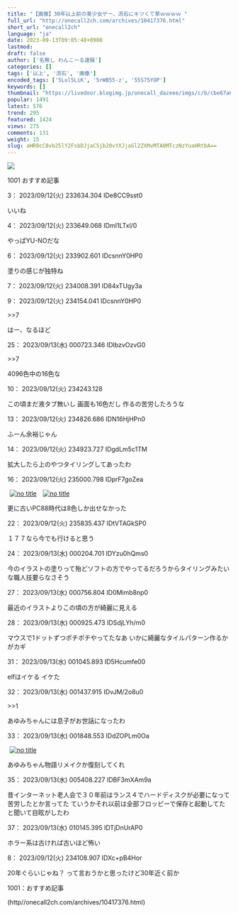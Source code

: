 ```yaml
---
title: "【画像】30年以上前の美少女ゲー、流石にキツくて草ｗｗｗｗ "
full_url: "http://onecall2ch.com/archives/10417376.html"
short_url: "onecall2ch"
language: "ja"
date: 2023-09-13T09:05:48+0900
lastmod: 
draft: false
author: ['名無し わんこーる速報']
categories: []
tags: ['以上', '流石', '画像']
encoded_tags: ['5Lul5LiK', '5rWB55-z', '55S75YOP']
keywords: []
thumbnail: "https://livedoor.blogimg.jp/onecall_dazeee/imgs/c/b/cbe67a6a-s.jpg"
popular: 1491
latest: 576
trend: 295
featured: 1424
views: 275
comments: 131
weight: 15
slug: aHR0cC8vb25lY2FsbDJjaC5jb20vYXJjaGl2ZXMvMTA0MTczNzYuaHRtbA==
---
```


![](https://livedoor.blogimg.jp/onecall_dazeee/imgs/c/b/cbe67a6a-s.jpg)

<div> <p class='name2'> 1001 おすすめ記事</p> <p class='name2'>3： 2023/09/12(火) 233634.304 IDe8CC9sst0</p><p class='onecall'> いいね </p> <p class='name2'>4： 2023/09/12(火) 233649.068 IDmI1LTxl/0</p><p class='onecall'><p> やっぱYU-NOだな </p></p> <p class='name2'>6： 2023/09/12(火) 233902.601 IDcsnnY0HP0</p><p class='onecall'> 塗りの感じが独特ね </p> <p class='name2'>7： 2023/09/12(火) 234008.391 ID84xTUgy3a</p><p class='name2'>9： 2023/09/12(火) 234154.041 IDcsnnY0HP0</p><p class='onecall'> <p class='anchor'>>>7</p> はー、なるほど </p> <p class='name2'>25： 2023/09/13(水) 000723.346 IDIbzvOzvG0</p><p class='onecall'> <p class='anchor'>>>7</p> 4096色中の16色な </p> <p class='name2'>10： 2023/09/12(火) 234243.128 </p><p class='onecall'> この頃まだ液タブ無いし 画面も16色だし 作るの苦労したろうな </p> <p class='name2'>13： 2023/09/12(火) 234826.686 IDN16HjHPn0</p><p class='onecall'> ふーん余裕じゃん </p> <p class='name2'>14： 2023/09/12(火) 234923.727 IDgdLm5c1TM</p><p class='onecall'> 拡大したら上のやつタイリングしてあったわ </p> <p class='name2'>16： 2023/09/12(火) 235000.798 IDprF7goZea</p> <a href='https//livedoor.blogimg.jp/onecall_dazeee/imgs/e/0/e0af50ae.png' target='_blank'><img src='https//livedoor.blogimg.jp/onecall_dazeee/imgs/e/0/e0af50ae.png' alt='no title' class='image pict' border='0' hspace='5'></a> <a href='https//livedoor.blogimg.jp/onecall_dazeee/imgs/9/7/97b10821.jpg' target='_blank'><img src='https//livedoor.blogimg.jp/onecall_dazeee/imgs/9/7/97b10821-s.jpg' alt='no title' class='image pict' border='0' hspace='5'></a> <p>更に古いPC88時代は8色しか出せなかった</p><p class='name2'>22： 2023/09/12(火) 235835.437 IDtVTAGkSP0</p><p class='onecall'> １７７なら今でも行けると思う </p> <p class='name2'>24： 2023/09/13(水) 000204.701 IDYzu0hQms0</p><p class='onecall'> 今のイラストの塗りって殆どソフトの方でやってるだろうからタイリングみたいな職人技要らなさそう </p> <p class='name2'>27： 2023/09/13(水) 000756.804 ID0Mimb8np0</p><p class='onecall'><p> 最近のイラストよりこの頃の方が綺麗に見える </p></p> <p class='name2'>28： 2023/09/13(水) 000925.473 IDSdjLYh/m0</p><p class='onecall'> マウスで1ドットずつポチポチやってたなあ いかに綺麗なタイルパターン作るかがカギ </p> <p class='name2'>31： 2023/09/13(水) 001045.893 ID5Hcumfe00</p><p class='onecall'><p> elfはイケる イケた </p></p> <p class='name2'>32： 2023/09/13(水) 001437.915 IDvJM/2o8u0</p><p class='onecall'> <p class='anchor'>>>1</p> あゆみちゃんには息子がお世話になったわ </p> <p class='name2'>33： 2023/09/13(水) 001848.553 IDdZOPLm0Oa</p> <a href='https//livedoor.blogimg.jp/onecall_dazeee/imgs/0/c/0c8e30e7.jpg' target='_blank'><img src='https//livedoor.blogimg.jp/onecall_dazeee/imgs/0/c/0c8e30e7-s.jpg' alt='no title' class='image pict' border='0' hspace='5'></a> <p>あゆみちゃん物語リメイクか復刻してくれ</p> <p class='name2'>35： 2023/09/13(水) 005408.227 IDBF3mXAm9a</p><p class='onecall'> 昔インターネット老人会で３０年前はランス４でハードディスクが必要になって苦労したとか言ってた ていうかそれ以前は全部フロッピーで保存と起動してたと聞いて目眩がしたわ </p> <p class='name2'>37： 2023/09/13(水) 010145.395 IDTjDnUrAP0</p><p class='onecall'> ホラー系は古ければ古いほど怖い </p> <p class='name2'>8： 2023/09/12(火) 234108.907 IDXc+pB4Hor</p><p class='onecall'><p> 20年ぐらいじゃね？ って言おうかと思ったけど30年近く前か </p></p> <p class='name2'>1001：おすすめ記事</p> </div>

(http//onecall2ch.com/archives/10417376.html)
